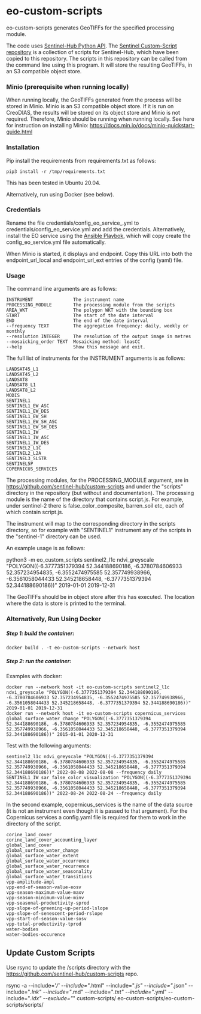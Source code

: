 # eo-custom-scripts

eo-custom-scripts generates GeoTIFFs for the specified processing module.

The code uses [Sentinel-Hub Python API](https://sentinelhub-py.readthedocs.io/en/latest/).
The [Sentinel Custom-Script repository](https://custom-scripts.sentinel-hub.com/) is a collection of scripts for
Sentinel-Hub, which have been copied to this repository. The scripts in this repository can be called from the command
line using this program. It will store the resulting GeoTIFFs, in an S3 compatible object store.

### Minio (prerequisite when running locally)

When running locally, the GeoTIFFs generated from the process will be stored in Minio. Minio is an S3 compatible object
store. If it is run on CreoDIAS, the results will be stored on its object store and Minio is not required. Therefore,
Minio should be running when running locally. See here for instruction on installing
Minio: https://docs.min.io/docs/minio-quickstart-guide.html

### Installation

Pip install the requirements from requirements.txt as follows:

    pip3 install -r /tmp/requirements.txt

This has been tested in Ubuntu 20.04.

Alternatively, run using Docker (see below).

### Credentials

Rename the file
credentials/config_eo_service_.yml to
credentials/config_eo_service.yml
and add the credentials.
Alternatively, install the EO service using the [Ansible Playbok](https://github.com/ECHOESProj/eo-playbooks),
which will copy create the config_eo_service.yml file automatically. 

When Minio is started, it displays and endpoint.
Copy this URL into both the endpoint_url_local and endpoint_url_ext
entries of the config (yaml) file.

### Usage

The command line arguments are as follows:

    INSTRUMENT               The instrument name 
    PROCESSING_MODULE        The processing module from the scripts
    AREA_WKT                 The polygon WKT with the bounding box
    START                    The start of the date interval   
    END                      The end of the date interval
    --frequency TEXT         The aggregation frequency: daily, weekly or monthly
    --resolution INTEGER     The resolution of the output image in metres
    --mosaicking_order TEXT  Mosaicking method: leasCC
    --help                   Show this message and exit.


The full list of instruments for the INSTRUMENT arguments is as follows:

    LANDSAT45_L1
    LANDSAT45_L2
    LANDSAT8
    LANDSAT8_L1
    LANDSAT8_L2
    MODIS
    SENTINEL1
    SENTINEL1_EW_ASC
    SENTINEL1_EW_DES
    SENTINEL1_EW_SH
    SENTINEL1_EW_SH_ASC
    SENTINEL1_EW_SH_DES
    SENTINEL1_IW
    SENTINEL1_IW_ASC
    SENTINEL1_IW_DES
    SENTINEL2_L1C
    SENTINEL2_L2A
    SENTINEL3_SLSTR
    SENTINEL5P
    COPERNICUS_SERVICES

The processing modules, for the PROCESSING_MODULE argument, are in https://github.com/sentinel-hub/custom-scripts
and under the "scripts" directory in the repository (but without and documentation). The processing module is the name
of the directory that contains script.js. For example, under sentinel-2 there is false_color_composite, barren_soil etc,
each of which contain script.js.

The instrument will map to the corresponding directory in the scripts directory, so for example with "SENTINEL1"
instrument any of the scripts in the "sentinel-1" directory can be used.

An example usage is as follows:

python3 -m eo_custom_scripts sentinel2_l1c ndvi_greyscale "POLYGON((-6.3777351379394 52.344188690186, -6.3780784606933 52.357234954835, -6.3552474975585 52.357749938966, -6.3561058044433 52.345218658448, -6.3777351379394 52.344188690186))" 2019-01-01 2019-12-31

The GeoTIFFs should be in object store after this has executed. The location where the data is store is printed to the
terminal.

### Alternatively, Run Using Docker

##### Step 1: build the container:

    docker build . -t eo-custom-scripts --network host

##### Step 2: run the container:

Examples with docker:

    docker run --network host -it eo-custom-scripts sentinel2_l1c ndvi_greyscale "POLYGON((-6.3777351379394 52.344188690186, -6.3780784606933 52.357234954835, -6.3552474975585 52.357749938966, -6.3561058044433 52.345218658448, -6.3777351379394 52.344188690186))" 2019-01-01 2019-12-31
    docker run --network host -it eo-custom-scripts copernicus_services global_surface_water_change "POLYGON((-6.3777351379394 52.344188690186, -6.3780784606933 52.357234954835, -6.3552474975585 52.357749938966, -6.3561058044433 52.345218658448, -6.3777351379394 52.344188690186))" 2015-01-01 2020-12-31

Test with the following arguments:
  
    sentinel2_l1c ndvi_greyscale "POLYGON((-6.3777351379394 52.344188690186, -6.3780784606933 52.357234954835, -6.3552474975585 52.357749938966, -6.3561058044433 52.345218658448, -6.3777351379394 52.344188690186))" 2022-08-08 2022-08-08 --frequency daily
    SENTINEL1_IW sar_false_color_visualization "POLYGON((-6.3777351379394 52.344188690186, -6.3780784606933 52.357234954835, -6.3552474975585 52.357749938966, -6.3561058044433 52.345218658448, -6.3777351379394 52.344188690186))" 2022-08-24 2022-08-24 --frequency daily

In the second example, copernicus_services is the name of the data source (it is not an instrument even though it is
passed to that argument). For the Copernicus services a config.yaml file is required for them to work in the directory
of the script.

    corine_land_cover
    corine_land_cover_accounting_layer
    global_land_cover
    global_surface_water_change
    global_surface_water_extent
    global_surface_water_occurrence
    global_surface_water_recurrence
    global_surface_water_seasonality
    global_surface_water_transitions
    vpp-amplitude-ampl
    vpp-end-of-season-value-eosv
    vpp-season-maximum-value-maxv
    vpp-season-minimum-value-minv
    vpp-seasonal-productivity-sprod
    vpp-slope-of-greening-up-period-lslope
    vpp-slope-of-senescent-period-rslope
    vpp-start-of-season-value-sosv
    vpp-total-productivity-tprod
    water-bodies
    water-bodies-occurence




## Update Custom Scripts

Use rsync to update the /scripts directory with the https://github.com/sentinel-hub/custom-scripts repo.

rsync -a --include='*/' --include="*.html" --include="*.js" --include="*.json" --include="*.lnk" --include="*.md"
--include="*.txt" --include="*.yml" --include="*.idx" --exclude="*" custom-scripts/ eo-custom-scripts/eo-custom-scripts/scripts/